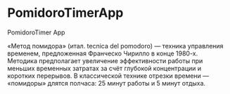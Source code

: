 # PomidoroTimerApp
PomidoroTimer App

«Метод помидора» (итал. tecnica del pomodoro) — техника управления временем, предложенная Франческо Чирилло в конце 1980-х. Методика предполагает увеличение эффективности работы при меньших временных затратах за счёт глубокой концентрации и коротких перерывов. В классической технике отрезки времени — «помидоры» длятся полчаса: 25 минут работы и 5 минут отдыха.
